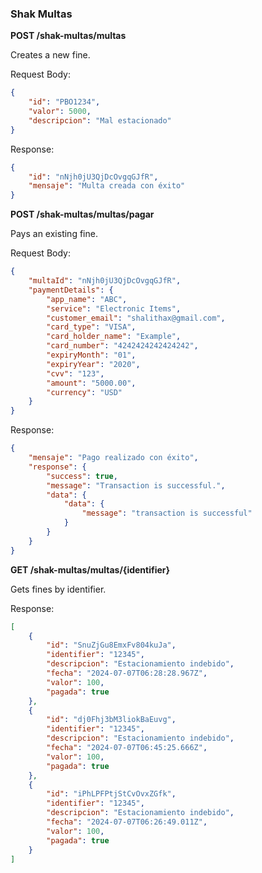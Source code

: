### Shak Multas
**POST /shak-multas/multas**

Creates a new fine.

Request Body:

```json
{
    "id": "PBO1234",
    "valor": 5000,
    "descripcion": "Mal estacionado"
}
```
Response:

```json
{
    "id": "nNjh0jU3QjDcOvgqGJfR",
    "mensaje": "Multa creada con éxito"
}
```
**POST /shak-multas/multas/pagar**

Pays an existing fine.

Request Body:

```json
{
    "multaId": "nNjh0jU3QjDcOvgqGJfR",
    "paymentDetails": {
        "app_name": "ABC",
        "service": "Electronic Items",
        "customer_email": "shalithax@gmail.com",
        "card_type": "VISA",
        "card_holder_name": "Example",
        "card_number": "4242424242424242",
        "expiryMonth": "01",
        "expiryYear": "2020",
        "cvv": "123",
        "amount": "5000.00",
        "currency": "USD"
    }
}
```
Response:

```json
{
    "mensaje": "Pago realizado con éxito",
    "response": {
        "success": true,
        "message": "Transaction is successful.",
        "data": {
            "data": {
                "message": "transaction is successful"
            }
        }
    }
}
```
**GET /shak-multas/multas/{identifier}**

Gets fines by identifier.

Response:

```json
[
    {
        "id": "SnuZjGu8EmxFv804kuJa",
        "identifier": "12345",
        "descripcion": "Estacionamiento indebido",
        "fecha": "2024-07-07T06:28:28.967Z",
        "valor": 100,
        "pagada": true
    },
    {
        "id": "dj0Fhj3bM3liokBaEuvg",
        "identifier": "12345",
        "descripcion": "Estacionamiento indebido",
        "fecha": "2024-07-07T06:45:25.666Z",
        "valor": 100,
        "pagada": true
    },
    {
        "id": "iPhLPFPtjStCvOvxZGfk",
        "identifier": "12345",
        "descripcion": "Estacionamiento indebido",
        "fecha": "2024-07-07T06:26:49.011Z",
        "valor": 100,
        "pagada": true
    }
]
```
